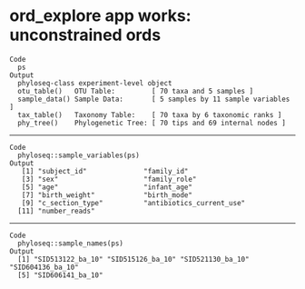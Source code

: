 # ord_explore app works: unconstrained ords

    Code
      ps
    Output
      phyloseq-class experiment-level object
      otu_table()   OTU Table:         [ 70 taxa and 5 samples ]
      sample_data() Sample Data:       [ 5 samples by 11 sample variables ]
      tax_table()   Taxonomy Table:    [ 70 taxa by 6 taxonomic ranks ]
      phy_tree()    Phylogenetic Tree: [ 70 tips and 69 internal nodes ]

---

    Code
      phyloseq::sample_variables(ps)
    Output
       [1] "subject_id"              "family_id"              
       [3] "sex"                     "family_role"            
       [5] "age"                     "infant_age"             
       [7] "birth_weight"            "birth_mode"             
       [9] "c_section_type"          "antibiotics_current_use"
      [11] "number_reads"           

---

    Code
      phyloseq::sample_names(ps)
    Output
      [1] "SID513122_ba_10" "SID515126_ba_10" "SID521130_ba_10" "SID604136_ba_10"
      [5] "SID606141_ba_10"

